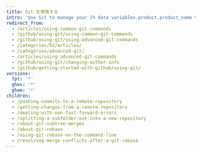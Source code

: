 ```yaml
---
title: Git を使用する
intro: 'Use Git to manage your {% data variables.product.product_name %} repositories from your computer.'
redirect_from:
  - /articles/using-common-git-commands
  - /github/using-git/using-common-git-commands
  - /github/using-git/using-advanced-git-commands
  - /categories/52/articles/
  - /categories/advanced-git/
  - /articles/using-advanced-git-commands
  - /github/using-git/changing-author-info
  - /github/getting-started-with-github/using-git/
versions:
  fpt: '*'
  ghes: '*'
  ghae: '*'
children:
  - /pushing-commits-to-a-remote-repository
  - /getting-changes-from-a-remote-repository
  - /dealing-with-non-fast-forward-errors
  - /splitting-a-subfolder-out-into-a-new-repository
  - /about-git-subtree-merges
  - /about-git-rebase
  - /using-git-rebase-on-the-command-line
  - /resolving-merge-conflicts-after-a-git-rebase
---
```


